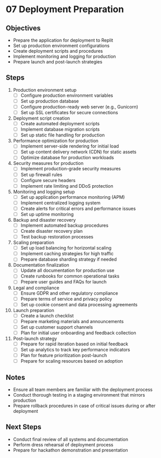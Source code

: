 # 07 Deployment Preparation

## Objectives
- Prepare the application for deployment to Replit
- Set up production environment configurations
- Create deployment scripts and procedures
- Implement monitoring and logging for production
- Prepare launch and post-launch strategies

## Steps

1. Production environment setup
   - [ ] Configure production environment variables
   - [ ] Set up production database
   - [ ] Configure production-ready web server (e.g., Gunicorn)
   - [ ] Set up SSL certificates for secure connections

2. Deployment script creation
   - [ ] Create automated deployment scripts
   - [ ] Implement database migration scripts
   - [ ] Set up static file handling for production

3. Performance optimization for production
   - [ ] Implement server-side rendering for initial load
   - [ ] Set up content delivery network (CDN) for static assets
   - [ ] Optimize database for production workloads

4. Security measures for production
   - [ ] Implement production-grade security measures
   - [ ] Set up firewall rules
   - [ ] Configure secure headers
   - [ ] Implement rate limiting and DDoS protection

5. Monitoring and logging setup
   - [ ] Set up application performance monitoring (APM)
   - [ ] Implement centralized logging system
   - [ ] Create alerts for critical errors and performance issues
   - [ ] Set up uptime monitoring

6. Backup and disaster recovery
   - [ ] Implement automated backup procedures
   - [ ] Create disaster recovery plan
   - [ ] Test backup restoration processes

7. Scaling preparation
   - [ ] Set up load balancing for horizontal scaling
   - [ ] Implement caching strategies for high traffic
   - [ ] Prepare database sharding strategy if needed

8. Documentation finalization
   - [ ] Update all documentation for production use
   - [ ] Create runbooks for common operational tasks
   - [ ] Prepare user guides and FAQs for launch

9. Legal and compliance
   - [ ] Ensure GDPR and other regulatory compliance
   - [ ] Prepare terms of service and privacy policy
   - [ ] Set up cookie consent and data processing agreements

10. Launch preparation
    - [ ] Create a launch checklist
    - [ ] Prepare marketing materials and announcements
    - [ ] Set up customer support channels
    - [ ] Plan for initial user onboarding and feedback collection

11. Post-launch strategy
    - [ ] Prepare for rapid iteration based on initial feedback
    - [ ] Set up analytics to track key performance indicators
    - [ ] Plan for feature prioritization post-launch
    - [ ] Prepare for scaling resources based on adoption

## Notes
- Ensure all team members are familiar with the deployment process
- Conduct thorough testing in a staging environment that mirrors production
- Prepare rollback procedures in case of critical issues during or after deployment

## Next Steps
- Conduct final review of all systems and documentation
- Perform dress rehearsal of deployment process
- Prepare for hackathon demonstration and presentation